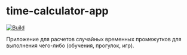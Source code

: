 # time-calculator-app

[![Build](https://github.com/mBereberdin/time-calculator-app/actions/workflows/dotnet-desktop.yml/badge.svg?branch=main)](https://github.com/mBereberdin/time-calculator-app/actions/workflows/dotnet-desktop.yml)

Приложение для расчетов случайных временных промежутков для выполнения чего-либо (обучения, прогулок, игр).